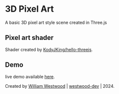 # 3D Pixel Art

A basic 3D pixel art style scene created in Three.js

## Pixel art shader

Shader created by [KodyJKing/hello-threejs](https://github.com/KodyJKing/hello-threejs).

## Demo

live demo available [here](https://pixel.wwstwd.studio/).

Created by [William Westwood](https://williamwestwood.com) | [westwood-dev](https://github.com/westwood-dev) | 2024.
